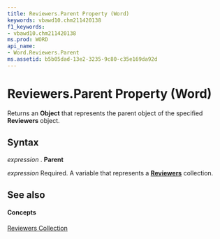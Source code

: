 ```yaml
---
title: Reviewers.Parent Property (Word)
keywords: vbawd10.chm211420138
f1_keywords:
- vbawd10.chm211420138
ms.prod: WORD
api_name:
- Word.Reviewers.Parent
ms.assetid: b5b05dad-13e2-3235-9c80-c35e169da92d
---
```



# Reviewers.Parent Property (Word)

Returns an  **Object** that represents the parent object of the specified **Reviewers** object.


## Syntax

 _expression_ . **Parent**

 _expression_ Required. A variable that represents a **[Reviewers](reviewers-object-word.md)** collection.


## See also


#### Concepts


[Reviewers Collection](reviewers-object-word.md)

